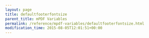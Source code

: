 ```yaml
---
layout: page
title: defaultfooterfontsize
parent_title: mPDF Variables
permalink: /reference/mpdf-variables/defaultfooterfontsize.html
modification_time: 2015-08-05T12:01:51+00:00
---
```


